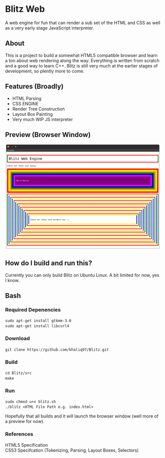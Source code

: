 # Blitz Web
A web engine for fun that can render a sub set of the HTML and CSS as well as a very early stage JavaScript interpreter.

## About
This is a project to build a somewhat HTML5 compatible browser and learn a ton about web rendering along the way. Everything is written from scratch and a good way to learn C++. Blitz is still very much at the earlier stages of development, so plently more to come.

## Features (Broadly)
* HTML Parsing
* CSS ENGINE
* Render Tree Construction
* Layout Box Painting
* Very much WIP JS interpreter

## Preview (Browser Window)

![A preview of the Blitz browser window](https://github.com/khaliq97/Blitz/blob/master/screenshots/1.png?raw=true)


## How do I build and run this?

Currently you can only build Blitz on Ubuntu Linux. A bit limited for now, yes I know.

## Bash
### Required Depenencies
```sudo apt-get install gtkmm-3.0```
<br/>
```sudo apt-get install libcurl4```
</br>

### Download
```git clone https://github.com/khaliq97/Blitz.git```

### Build
```cd Blitz/src```
<br/>
```make```

### Run 
```sudo chmod u+x blitz.sh```
<br/>
```./blitz <HTML File Path e.g. index.html>```

Hopefully that all builds and it will launch the browser window (well more of a preview for now). 

### References
HTML5 Specification
<br/>
CSS3 Specifcation (Tokenizing, Parsing, Layout Boxes, Selectors)